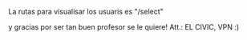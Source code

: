 La rutas para visualisar los usuaris es "/select" 

y gracias por ser tan buen profesor se le quiere! Att.: EL CIVIC, VPN  :)